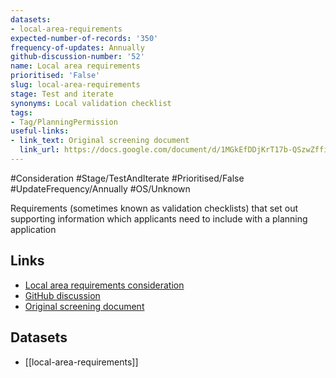 ```yaml
---
datasets:
- local-area-requirements
expected-number-of-records: '350'
frequency-of-updates: Annually
github-discussion-number: '52'
name: Local area requirements
prioritised: 'False'
slug: local-area-requirements
stage: Test and iterate
synonyms: Local validation checklist
tags:
- Tag/PlanningPermission
useful-links:
- link_text: Original screening document
  link_url: https://docs.google.com/document/d/1MGkEfDDjKrT17b-QSzwZffiOgKKQyWUrn9GufbpYZsc/edit?usp=sharing
---
```


#Consideration #Stage/TestAndIterate #Prioritised/False #UpdateFrequency/Annually #OS/Unknown

Requirements (sometimes known as validation checklists) that set out supporting information which applicants need to include with a planning application

## Links

* [Local area requirements consideration](https://design.planning.data.gov.uk/planning-consideration/local-area-requirements)
* [GitHub discussion](https://github.com/digital-land/data-standards-backlog/discussions/52)
* [Original screening document](https://docs.google.com/document/d/1MGkEfDDjKrT17b-QSzwZffiOgKKQyWUrn9GufbpYZsc/edit?usp=sharing)

## Datasets

* [[local-area-requirements]]